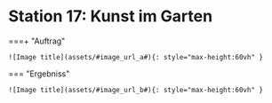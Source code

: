 
# Station 17: Kunst im Garten


===+ "Auftrag"

    ![Image title](assets/#image_url_a#){: style="max-height:60vh" }


=== "Ergebniss"

    ![Image title](assets/#image_url_b#){: style="max-height:60vh" }
